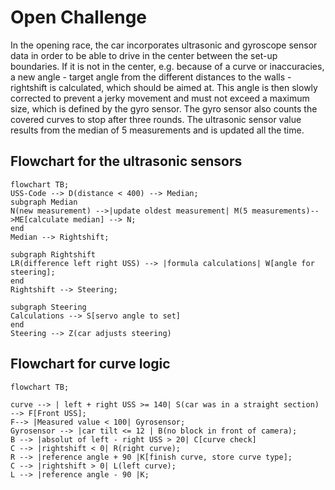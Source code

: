 # Open Challenge
In the opening race, the car incorporates ultrasonic and gyroscope sensor data in order to be able to drive in the center between the set-up boundaries. If it is not in the center, e.g. because of a curve or inaccuracies, a new angle - target angle from the different distances to the walls - rightshift is calculated, which should be aimed at. This angle is then slowly corrected to prevent a jerky movement and must not exceed a maximum size, which is defined by the gyro sensor. The gyro sensor also counts the covered curves to stop after three rounds. The ultrasonic sensor value results from the median of 5 measurements and is updated all the time.
## Flowchart for the ultrasonic sensors
```mermaid
flowchart TB;
USS-Code --> D(distance < 400) --> Median;
subgraph Median
N(new measurement) -->|update oldest measurement| M(5 measurements)-->ME[calculate median] --> N;
end
Median --> Rightshift;

subgraph Rightshift
LR(difference left right USS) --> |formula calculations| W[angle for steering];
end
Rightshift --> Steering;

subgraph Steering
Calculations --> S[servo angle to set]
end
Steering --> Z(car adjusts steering)
```

## Flowchart for curve logic
```mermaid
flowchart TB;

curve --> | left + right USS >= 140| S(car was in a straight section) --> F[Front USS];
F--> |Measured value < 100| Gyrosensor;
Gyrosensor --> |car tilt <= 12 | B(no block in front of camera);
B --> |absolut of left - right USS > 20| C[curve check]
C --> |rightshift < 0| R(right curve);
R --> |reference angle + 90 |K[finish curve, store curve type];
C --> |rightshift > 0| L(left curve);
L --> |reference angle - 90 |K;

```
